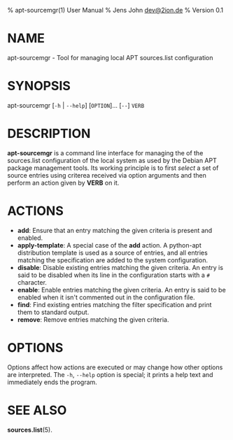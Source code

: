 % apt-sourcemgr(1) User Manual
% Jens John <dev@2ion.de>
% Version 0.1

# NAME

apt-sourcemgr - Tool for managing local APT sources.list configuration

# SYNOPSIS

apt-sourcemgr [`-h` | `--help`] [`OPTION`]... [`--`] `VERB`

# DESCRIPTION

**apt-sourcemgr** is a command line interface for managing the of the
sources.list configuration of the local system as used by the Debian APT
package management tools. Its working principle is to first *select* a
set of source entries using criterea received via option arguments and
then perform an action given by **VERB** on it.

# ACTIONS

  * **add**: Ensure that an entry matching the given criteria is present and
    enabled.
  * **apply-template**: A special case of the **add** action. A
    python-apt distribution template is used as a source of entries, and
    all entries matching the specification are added to the system
    configuration.
  * **disable**: Disable existing entries matching the given criteria. An
    entry is said to be disabled when its line in the configuration
    starts with a `#` character.
  * **enable**: Enable entries matching the given criteria. An entry
    is said to be enabled when it isn't commented out in the
    configuration file.
  * **find**: Find existing entries matching the filter specification
    and print them to standard output.
  * **remove**: Remove entries matching the given criteria.

# OPTIONS

Options affect how actions are executed or may change how other options
are interpreted. The `-h`, `--help` option is special; it prints a help text
and immediately ends the program.

# SEE ALSO

**sources.list**(5).
